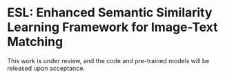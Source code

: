 # ESL: Enhanced Semantic Similarity Learning Framework for Image-Text Matching

This work is under review, and the code and pre-trained models will be released upon acceptance.
